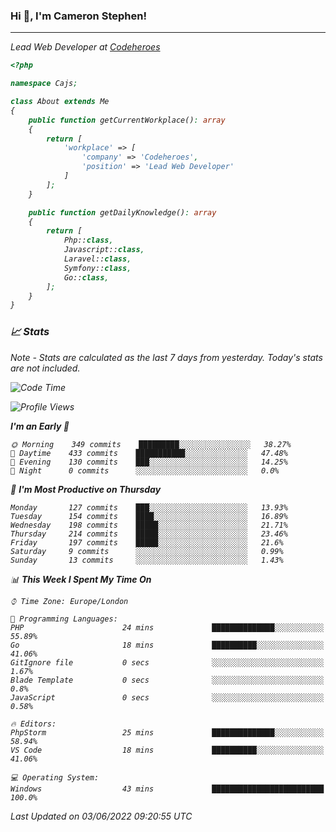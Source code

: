 ### Hi 👋, I'm Cameron Stephen!
<hr>
<p><em>Lead Web Developer at <a href="https://codeheroes.co.uk">Codeheroes</a></p>


```php
<?php

namespace Cajs;

class About extends Me
{
    public function getCurrentWorkplace(): array
    {
        return [
            'workplace' => [
                'company' => 'Codeheroes',
                'position' => 'Lead Web Developer'
            ]
        ];
    }

    public function getDailyKnowledge(): array
    {
        return [
            Php::class,
            Javascript::class,
            Laravel::class,
            Symfony::class,
            Go::class,
        ];
    }
}
```

### 📈 Stats
<p><em>Note - Stats are calculated as the last 7 days from yesterday. Today's stats are not included.</em></p>


<!--START_SECTION:waka-->
![Code Time](http://img.shields.io/badge/Code%20Time-2%2C915%20hrs%2053%20mins-blue)

![Profile Views](http://img.shields.io/badge/Profile%20Views-0-blue)

**I'm an Early 🐤** 

```text
🌞 Morning    349 commits    █████████░░░░░░░░░░░░░░░░   38.27% 
🌆 Daytime    433 commits    ███████████░░░░░░░░░░░░░░   47.48% 
🌃 Evening    130 commits    ███░░░░░░░░░░░░░░░░░░░░░░   14.25% 
🌙 Night      0 commits      ░░░░░░░░░░░░░░░░░░░░░░░░░   0.0%

```
📅 **I'm Most Productive on Thursday** 

```text
Monday       127 commits    ███░░░░░░░░░░░░░░░░░░░░░░   13.93% 
Tuesday      154 commits    ████░░░░░░░░░░░░░░░░░░░░░   16.89% 
Wednesday    198 commits    █████░░░░░░░░░░░░░░░░░░░░   21.71% 
Thursday     214 commits    █████░░░░░░░░░░░░░░░░░░░░   23.46% 
Friday       197 commits    █████░░░░░░░░░░░░░░░░░░░░   21.6% 
Saturday     9 commits      ░░░░░░░░░░░░░░░░░░░░░░░░░   0.99% 
Sunday       13 commits     ░░░░░░░░░░░░░░░░░░░░░░░░░   1.43%

```


📊 **This Week I Spent My Time On** 

```text
⌚︎ Time Zone: Europe/London

💬 Programming Languages: 
PHP                      24 mins             ██████████████░░░░░░░░░░░   55.89% 
Go                       18 mins             ██████████░░░░░░░░░░░░░░░   41.06% 
GitIgnore file           0 secs              ░░░░░░░░░░░░░░░░░░░░░░░░░   1.67% 
Blade Template           0 secs              ░░░░░░░░░░░░░░░░░░░░░░░░░   0.8% 
JavaScript               0 secs              ░░░░░░░░░░░░░░░░░░░░░░░░░   0.58%

🔥 Editors: 
PhpStorm                 25 mins             ██████████████░░░░░░░░░░░   58.94% 
VS Code                  18 mins             ██████████░░░░░░░░░░░░░░░   41.06%

💻 Operating System: 
Windows                  43 mins             █████████████████████████   100.0%

```


 Last Updated on 03/06/2022 09:20:55 UTC
<!--END_SECTION:waka-->

